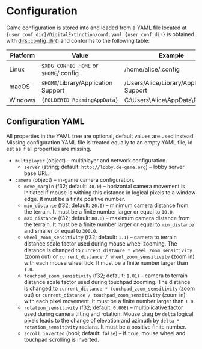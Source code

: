 # Configuration

Game configuration is stored into and loaded from a YAML file located at
`{user_conf_dir}/DigitalExtinction/conf.yaml`. `{user_conf_dir}` is obtained
with [dirs::config_dir()](https://docs.rs/dirs/latest/dirs/fn.config_dir.html)
and conforms to the following table:

|Platform | Value                                 | Example                                  |
| ------- | ------------------------------------- | ---------------------------------------- |
| Linux   | `$XDG_CONFIG_HOME` or `$HOME`/.config | /home/alice/.config                      |
| macOS   | `$HOME`/Library/Application Support   | /Users/Alice/Library/Application Support |
| Windows | `{FOLDERID_RoamingAppData}`           | C:\Users\Alice\AppData\Roaming           |

## Configuration YAML

All properties in the YAML tree are optional, default values are used instead.
Missing configuration YAML file is treated equally to an empty YAML file, id
est as if all properties are missing.

* `multiplayer` (object) – multiplayer and network configuration.
  * `server` (string; default: `http://lobby.de-game.org`) – lobby server base URL.
* `camera` (object) – in-game camera configuration.
  * `move_margin` (f32; default: `40.0`) – horizontal camera movement is
    initiated if mouse is withing this distance in logical pixels to a window
    edge. It must be a finite positive number.
  * `min_distance` (f32; default: `20.0`) – minimum camera distance from the
    terrain. It must be a finite number larger or equal to `10.0`.
  * `max_distance` (f32; default: `80.0`) – maximum camera distance from the
    terrain. It must be a finite number larger or equal to `min_distance` and
    smaller or equal to `300.0`.
  * `wheel_zoom_sensitivity` (f32; default: `1.1`) – camera to terrain distance
    scale factor used during mouse wheel zooming. The distance is changed to
    `current_distance * wheel_zoom_sensitivity` (zoom out) or `current_distance
    / wheel_zoom_sensitivity` (zoom in) with each mouse wheel tick. It must be
    a finite number larger than `1.0`.
  * `touchpad_zoom_sensitivity` (f32; default: `1.01`) – camera to terrain
    distance scale factor used during touchpad zooming. The distance is changed
    to `current_distance * touchpad_zoom_sensitivity` (zoom out) or
    `current_distance / touchpad_zoom_sensitivity` (zoom in) with each pixel
    movement. It must be a finite number larger than `1.0`.
  * `rotation_sensitivity` (f32; default: `0.008`) – multiplicative factor used
    during camera tilting and rotation. Mouse drag by `delta` logical pixels
    leads to the change of elevation and azimuth by `delta *
    rotation_sensitivity` radians. It must be a positive finite number.
  * `scroll_inverted` (bool; default: `false`) – if `true`, mouse wheel and
    touchpad scrolling is inverted.
